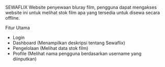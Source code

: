 
SEWAFLIX
Website penyewaan bluray film, pengguna dapat mengakses website ini untuk melihat stok film apa yang tersedia untuk disewa secara offline.

Fitur Utama
- Login
- Dashboard (Menampilkan deskripsi tentang Sewaflix)
- Pengelolaan (Melihat data stok film)
- Profile (Melihat nama pengguna berdasarkan username yang diinputkan)
